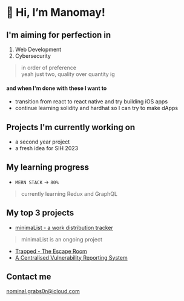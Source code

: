 # 👋 Hi, I’m Manomay!

## I'm aiming for perfection in
1. Web Development </font>
2. Cybersecurity
> in order of preference  
> yeah just two, quality over quantity ig

#### and when I'm done with these I want to
+ transition from react to react native and try building iOS apps
+ continue learning solidity and hardhat so I can try to make dApps

## Projects I'm currently working on
- a second year project
- a fresh idea for SIH 2023

## My learning progress
+ ```MERN STACK``` -> ```80%```
> currently learning Redux and GraphQL

## My top 3 projects
+ [minimaList - a work distribution tracker](https://github.com/gitmank/minimaList)
>   minimaList is an ongoing project
+ [Trapped - The Escape Room](https://github.com/gitmank/TRAPPED-Escape-Room)
+ [A Centralised Vulnerability Reporting System](https://github.com/gitmank/DSN2098-VVRS)

## Contact me
[nominal.grabs0r@icloud.com](mailto:nominal.grabs0r@icloud.com)
